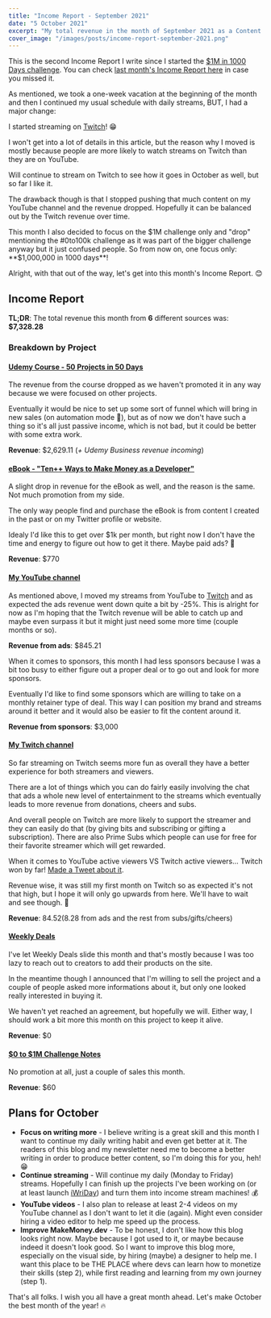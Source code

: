 ```yaml
---
title: "Income Report - September 2021"
date: "5 October 2021"
excerpt: "My total revenue in the month of September 2021 as a Content Creator and Indie Hacker."
cover_image: "/images/posts/income-report-september-2021.png"
---
```


This is the second Income Report I write since I started the [$1M in 1000 Days challenge](/blog/0-to-1m-in-1000-days). You can check [last month's Income Report here](/blog/income-report-august-2021) in case you missed it.

As mentioned, we took a one-week vacation at the beginning of the month and then I continued my usual schedule with daily streams, BUT, I had a major change:

I started streaming on [Twitch](https://twitch.tv/florinpop17)! 😁

I won't get into a lot of details in this article, but the reason why I moved is mostly because people are more likely to watch streams on Twitch than they are on YouTube.

Will continue to stream on Twitch to see how it goes in October as well, but so far I like it.

The drawback though is that I stopped pushing that much content on my YouTube channel and the revenue dropped. Hopefully it can be balanced out by the Twitch revenue over time.

This month I also decided to focus on the $1M challenge only and "drop" mentioning the #0to100k challenge as it was part of the bigger challenge anyway but it just confused people. So from now on, one focus only: **$1,000,000 in 1000 days**!

Alright, with that out of the way, let's get into this month's Income Report. 😊

## Income Report

**TL;DR**: The total revenue this month from **6** different sources was: **$7,328.28**

### Breakdown by Project

#### [Udemy Course - 50 Projects in 50 Days](https://www.udemy.com/course/50-projects-50-days/?referralCode=684EE5F9DE1745B6428B)

The revenue from the course dropped as we haven't promoted it in any way because we were focused on other projects.

Eventually it would be nice to set up some sort of funnel which will bring in new sales (on automation mode 🤖), but as of now we don't have such a thing so it's all just passive income, which is not bad, but it could be better with some extra work.

**Revenue**: $2,629.11 (_+ Udemy Business revenue incoming_)

#### [eBook - "Ten++ Ways to Make Money as a Developer"](https://florinpop17.gumroad.com/l/makemoneydev)

A slight drop in revenue for the eBook as well, and the reason is the same. Not much promotion from my side.

The only way people find and purchase the eBook is from content I created in the past or on my Twitter profile or website.

Idealy I'd like this to get over $1k per month, but right now I don't have the time and energy to figure out how to get it there. Maybe paid ads? 🤔

**Revenue**: $770

#### [My YouTube channel](https://youtube.com/florinpop)

As mentioned above, I moved my streams from YouTube to [Twitch](https://twitch.tv/florinpop17) and as expected the ads revenue went down quite a bit by -25%. This is alright for now as I'm hoping that the Twitch revenue will be able to catch up and maybe even surpass it but it might just need some more time (couple months or so).

**Revenue from ads**: $845.21

When it comes to sponsors, this month I had less sponsors because I was a bit too busy to either figure out a proper deal or to go out and look for more sponsors.

Eventually I'd like to find some sponsors which are willing to take on a monthly retainer type of deal. This way I can position my brand and streams around it better and it would also be easier to fit the content around it.

**Revenue from sponsors**: $3,000

#### [My Twitch channel](https://twitch.tv/florinpop17)

So far streaming on Twitch seems more fun as overall they have a better experience for both streamers and viewers.

There are a lot of things which you can do fairly easily involving the chat that ads a whole new level of entertainment to the streams which eventually leads to more revenue from donations, cheers and subs.

And overall people on Twitch are more likely to support the streamer and they can easily do that (by giving bits and subscribing or gifting a subscription). There are also Prime Subs which people can use for free for their favorite streamer which will get rewarded.

When it comes to YouTube active viewers VS Twitch active viewers... Twitch won by far! [Made a Tweet about it](https://twitter.com/florinpop1705/status/1438181102233980936).

Revenue wise, it was still my first month on Twitch so as expected it's not that high, but I hope it will only go upwards from here. We'll have to wait and see though. 🤞

**Revenue**: $84.52 ($8.28 from ads and the rest from subs/gifts/cheers)

#### [Weekly Deals](https://weeklydeals.dev)

I've let Weekly Deals slide this month and that's mostly because I was too lazy to reach out to creators to add their products on the site.

In the meantime though I announced that I'm willing to sell the project and a couple of people asked more informations about it, but only one looked really interested in buying it.

We haven't yet reached an agreement, but hopefully we will. Either way, I should work a bit more this month on this project to keep it alive.

**Revenue**: $0

#### [$0 to $1M Challenge Notes](https://florinpop17.gumroad.com/l/0-to-100k-notes)

No promotion at all, just a couple of sales this month.

**Revenue**: $60

## Plans for October

-   **Focus on writing more** - I believe writing is a great skill and this month I want to continue my daily writing habit and even get better at it. The readers of this blog and my newsletter need me to become a better writing in order to produce better content, so I'm doing this for you, heh! 😁
-   **Continue streaming** - Will continue my daily (Monday to Friday) streams. Hopefully I can finish up the projects I've been working on (or at least launch [iWriDay](https://iwriday.com)) and turn them into income stream machines! 💰
-   **YouTube videos** - I also plan to release at least 2-4 videos on my YouTube channel as I don't want to let it die (again). Might even consider hiring a video editor to help me speed up the process.
-   **Improve MakeMoney.dev** - To be honest, I don't like how this blog looks right now. Maybe because I got used to it, or maybe because indeed it doesn't look good. So I want to improve this blog more, especially on the visual side, by hiring (maybe) a designer to help me. I want this place to be THE PLACE where devs can learn how to monetize their skills (step 2), while first reading and learning from my own journey (step 1).

That's all folks. I wish you all have a great month ahead. Let's make October the best month of the year! 🔥
